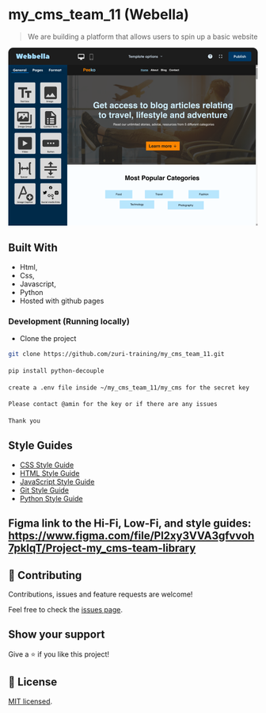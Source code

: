 # my_cms_team_11 (Webella)

> We are building a platform that allows users to spin up a basic website

![Design page](./mycms/static/images/Content_Editor_2.png)

## Built With

- Html,
- Css,
- Javascript,
- Python
- Hosted with github pages

### Development (Running locally)

- Clone the project

```bash
git clone https://github.com/zuri-training/my_cms_team_11.git

pip install python-decouple

create a .env file inside ~/my_cms_team_11/my_cms for the secret key

Please contact @amin for the key or if there are any issues

Thank you
```

## Style Guides

- [CSS Style Guide](http://udacity.github.io/frontend-nanodegree-styleguide/css.html)
- [HTML Style Guide](http://udacity.github.io/frontend-nanodegree-styleguide/index.html)
- [JavaScript Style Guide](http://udacity.github.io/frontend-nanodegree-styleguide/javascript.html)
- [Git Style Guide](https://udacity.github.io/git-styleguide/)
- [Python Style Guide](https://peps.python.org/pep-0008/)

## Figma link to the Hi-Fi, Low-Fi, and style guides: https://www.figma.com/file/Pl2xy3VVA3gfvvoh7pklqT/Project-my_cms-team-library


## 🤝 Contributing

Contributions, issues and feature requests are welcome!

Feel free to check the [issues page](../../issues).

## Show your support

Give a ⭐️ if you like this project!

## 📝 License

[MIT licensed](./LICENSE).
```
